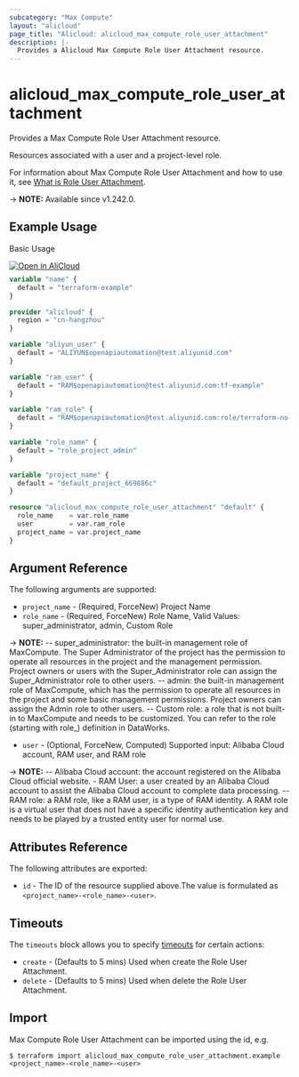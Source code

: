 ```yaml
---
subcategory: "Max Compute"
layout: "alicloud"
page_title: "Alicloud: alicloud_max_compute_role_user_attachment"
description: |-
  Provides a Alicloud Max Compute Role User Attachment resource.
---
```


# alicloud_max_compute_role_user_attachment

Provides a Max Compute Role User Attachment resource.

Resources associated with a user and a project-level role.

For information about Max Compute Role User Attachment and how to use it, see [What is Role User Attachment](https://www.alibabacloud.com/help/en/).

-> **NOTE:** Available since v1.242.0.

## Example Usage

Basic Usage

<div style="display: block;margin-bottom: 40px;"><div class="oics-button" style="float: right;position: absolute;margin-bottom: 10px;">
  <a href="https://api.aliyun.com/terraform?resource=alicloud_max_compute_role_user_attachment&exampleId=6b4c228c-a906-0297-68af-d4adf3c269ef36980d2f&activeTab=example&spm=docs.r.max_compute_role_user_attachment.0.6b4c228ca9&intl_lang=EN_US" target="_blank">
    <img alt="Open in AliCloud" src="https://img.alicdn.com/imgextra/i1/O1CN01hjjqXv1uYUlY56FyX_!!6000000006049-55-tps-254-36.svg" style="max-height: 44px; max-width: 100%;">
  </a>
</div></div>

```terraform
variable "name" {
  default = "terraform-example"
}

provider "alicloud" {
  region = "cn-hangzhou"
}

variable "aliyun_user" {
  default = "ALIYUN$openapiautomation@test.aliyunid.com"
}

variable "ram_user" {
  default = "RAM$openapiautomation@test.aliyunid.com:tf-example"
}

variable "ram_role" {
  default = "RAM$openapiautomation@test.aliyunid.com:role/terraform-no-ak-assumerole-no-deleting"
}

variable "role_name" {
  default = "role_project_admin"
}

variable "project_name" {
  default = "default_project_669886c"
}

resource "alicloud_max_compute_role_user_attachment" "default" {
  role_name    = var.role_name
  user         = var.ram_role
  project_name = var.project_name
}
```

## Argument Reference

The following arguments are supported:
* `project_name` - (Required, ForceNew) Project Name
* `role_name` - (Required, ForceNew) Role Name, Valid Values: super_administrator, admin, Custom Role

-> **NOTE:** -- super_administrator: the built-in management role of MaxCompute. The Super Administrator of the project has the permission to operate all resources in the project and the management permission. Project owners or users with the Super_Administrator role can assign the Super_Administrator role to other users. -- admin: the built-in management role of MaxCompute, which has the permission to operate all resources in the project and some basic management permissions. Project owners can assign the Admin role to other users. -- Custom role: a role that is not built-in to MaxCompute and needs to be customized. You can refer to the role (starting with role_) definition in DataWorks.

* `user` - (Optional, ForceNew, Computed) Supported input: Alibaba Cloud account, RAM user, and RAM role

-> **NOTE:** -- Alibaba Cloud account: the account registered on the Alibaba Cloud official website. - RAM User: a user created by an Alibaba Cloud account to assist the Alibaba Cloud account to complete data processing. -- RAM role: a RAM role, like a RAM user, is a type of RAM identity. A RAM role is a virtual user that does not have a specific identity authentication key and needs to be played by a trusted entity user for normal use.


## Attributes Reference

The following attributes are exported:
* `id` - The ID of the resource supplied above.The value is formulated as `<project_name>-<role_name>-<user>`.

## Timeouts

The `timeouts` block allows you to specify [timeouts](https://developer.hashicorp.com/terraform/language/resources/syntax#operation-timeouts) for certain actions:
* `create` - (Defaults to 5 mins) Used when create the Role User Attachment.
* `delete` - (Defaults to 5 mins) Used when delete the Role User Attachment.

## Import

Max Compute Role User Attachment can be imported using the id, e.g.

```shell
$ terraform import alicloud_max_compute_role_user_attachment.example <project_name>-<role_name>-<user>
```